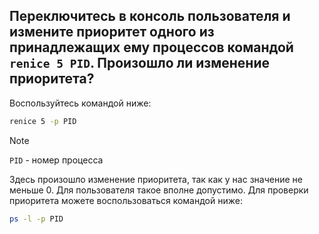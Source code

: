 ## Переключитесь в консоль пользователя и измените приоритет одного из принадлежащих ему процессов командой `renice 5 PID`. Произошло ли изменение приоритета?

Воспользуйтесь командой ниже: 

```bash
renice 5 -p PID
```

> [!NOTE]
> `PID` - номер процесса

Здесь произошло изменение приоритета, так как у нас значение не меньше 0. Для пользователя такое вполне допустимо. 
Для проверки приоритета можете воспользоваться командой ниже: 

```bash
ps -l -p PID
```